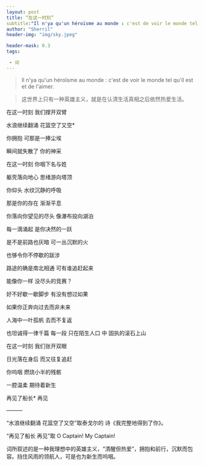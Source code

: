 ```yaml
---
layout: post
title: “在这一时刻”
subtitle:"Il n'ya qu'un héroïsme au monde : c'est de voir le monde tel qu'il est et de l'aimer."  
author: "Sherril"
header-img: "img/sky.jpeg"

header-mask: 0.3
tags:

 - 词
---
```

>  Il n'ya qu'un héroïsme au monde : c'est de voir le monde tel qu'il est et de l'aimer.

> 这世界上只有一种英雄主义，就是在认清生活真相之后依然热爱生活。



在这一时刻 我们撑开双臂

水浪继续翻涌 花篮空了又空*

你拥抱 可那是一捧尘埃

瞬间就失散了 你的神采



在这一时刻 你咽下名与姓

躯壳落向地心 思绪游向塔顶

你仰头 水纹沉静的呼吸

那是你的存在 渐渐平息



你落向你望见的尽头 像瀑布投向湖泊

每一滴涌起 是你决然的一跃

是不是前路也灰暗 可一丛沉默的火

也够令你不停歇的跋涉 



路途的确是南北相通 可有谁追赶起来

能像你一样 没尽头的竞赛？

好不好歇一歇脚步 有没有想过如果

如果你正奔向过去而非未来



人海中一叶孤帆 去而不复返

也坦诚得一律千篇  每一段 只在陌生人口
中 固执的滚石上山




在这一时刻 我们张开双眼

日光落在身后 而又往复追赶

你呜咽 燃烧小半的残骸 

一腔温柔 期待着新生



再见了船长* 再见



———


“水浪继续翻涌 花篮空了又空”取泰戈尔的
诗《我完整地得到了你》。


“再见了船长 再见”取 O Captain! My Captain! 

词所叙述的是一种我理想中的英雄主义，“清醒但热爱”，拥抱和前行，沉默而包容。挡住风雨的领航人，可是也为新生而呜咽。